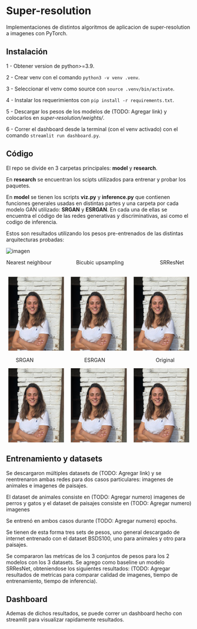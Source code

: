 # Super-resolution

Implementaciones de distintos algoritmos de aplicacion de super-resolution a imagenes con PyTorch.

## Instalación

1 - Obtener version de python>=3.9.

2 - Crear venv con el comando `python3 -v venv .venv`.

3 - Seleccionar el venv como source con `source .venv/bin/activate`.

4 - Instalar los requerimientos con `pip install -r requirements.txt`.

5 - Descargar los pesos de los modelos de (TODO: Agregar link) y colocarlos en *super-resolution/weights/*.

6 - Correr el dashboard desde la terminal (con el venv activado) con el comando `streamlit run dashboard.py`.

## Código

El repo se divide en 3 carpetas principales: **model** y **research**.

En **research** se encuentran los scipts utilizados para entrenar y probar los paquetes.

En **model** se tienen los scripts **viz&#46;py** y **inference&#46;py** que contienen funciones generales usadas en distintas partes y una carpeta por cada modelo GAN utilizado: **SRGAN** y **ESRGAN**. En cada una de ellas se encuentra el código de las redes generativas y discriminativas, asi como el codigo de inferencia.

Estos son resultados utilizando los pesos pre-entrenados de las distintas arquitecturas probadas:

![imagen](./images/SR-comparisson.jpeg)


<p align="center">
Nearest neighbour &nbsp; &nbsp; &nbsp; &nbsp; &nbsp; &nbsp; &nbsp; &nbsp; Bicubic upsampling &nbsp; &nbsp;  &nbsp; &nbsp; &nbsp; &nbsp; &nbsp; &nbsp; &nbsp; &nbsp; &nbsp; &nbsp; SRResNet &nbsp; &nbsp;&nbsp; &nbsp; 
</p>
<p align="center">
  <img alt="1" src="./images/me/NearestNeighbour.jpeg" width="30%">
&nbsp; &nbsp;
  <img alt="2" src="./images/me/Bicubic.jpeg" width="30%">
&nbsp; &nbsp;
  <img alt="3" src="./images/me/SRResNet.jpeg" width="30%">
</p>

<p align="center">
SRGAN &nbsp; &nbsp; &nbsp; &nbsp; &nbsp;&nbsp; &nbsp; &nbsp; &nbsp; &nbsp; &nbsp; &nbsp; &nbsp;&nbsp; &nbsp; &nbsp; &nbsp; &nbsp; ESRGAN &nbsp; &nbsp;  &nbsp; &nbsp; &nbsp; &nbsp; &nbsp; &nbsp; &nbsp; &nbsp; &nbsp; &nbsp; &nbsp; &nbsp; &nbsp; &nbsp; &nbsp; Original &nbsp;&nbsp; &nbsp; 
</p>
<p align="center">
  <img alt="1" src="./images/me/NearestNeighbour.jpeg" width="30%">
&nbsp; &nbsp;
  <img alt="2" src="./images/me/Bicubic.jpeg" width="30%">
&nbsp; &nbsp;
  <img alt="3" src="./images/me/Original.jpeg" width="30%">
</p>


## Entrenamiento y datasets

Se descargaron múltiples datasets de (TODO: Agregar link) y se reentrenaron ambas redes para dos casos particulares: imagenes de animales e imagenes de paisajes.

El dataset de animales consiste en (TODO: Agregar numero) imagenes de perros y gatos y el dataset de paisajes consiste en (TODO: Agregar numero) imagenes

Se entrenó en ambos casos durante (TODO: Agregar numero) epochs.

Se tienen de esta forma tres sets de pesos, uno general descargado de internet entrenado con el dataset BSDS100, uno para animales y otro para paisajes.

Se compararon las metricas de los 3 conjuntos de pesos para los 2 modelos con los 3 datasets. Se agrego como baseline un modelo SRResNet, obteniendose los siguientes resultados:
(TODO: Agregar resultados de metricas para comparar calidad de imagenes, tiempo de entrenamiento, tiempo de inferencia).

## Dashboard

Ademas de dichos resultados, se puede correr un dashboard hecho con streamlit para visualizar rapidamente resultados.
